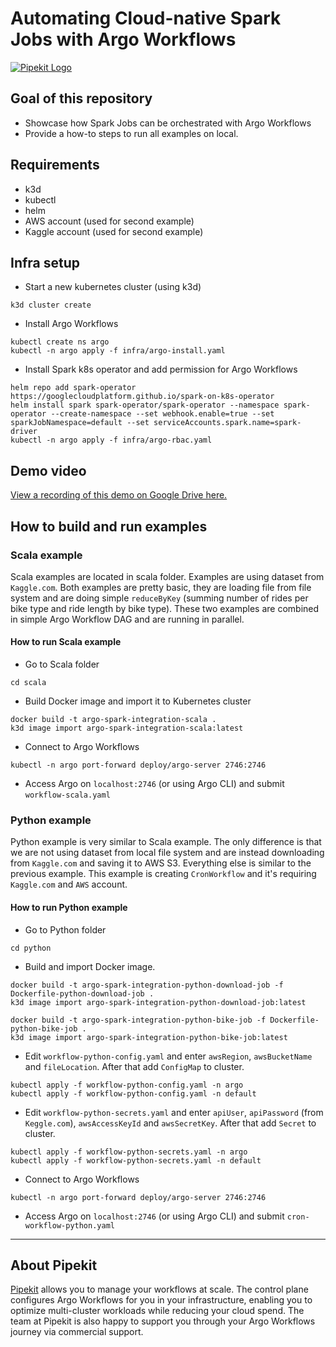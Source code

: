# Automating Cloud-native Spark Jobs with Argo Workflows

[![Pipekit Logo](https://raw.githubusercontent.com/pipekit/talk-demos/main/assets/images/pipekit-logo.png)](https://pipekit.io)

## Goal of this repository
- Showcase how Spark Jobs can be orchestrated with Argo Workflows
- Provide a how-to steps to run all examples on local.  

## Requirements
- k3d
- kubectl
- helm
- AWS account (used for second example)
- Kaggle account (used for second example)

## Infra setup
- Start a new kubernetes cluster (using k3d)
```
k3d cluster create
```
- Install Argo Workflows
```
kubectl create ns argo
kubectl -n argo apply -f infra/argo-install.yaml
```
- Install Spark k8s operator and add permission for Argo Workflows
```
helm repo add spark-operator https://googlecloudplatform.github.io/spark-on-k8s-operator
helm install spark spark-operator/spark-operator --namespace spark-operator --create-namespace --set webhook.enable=true --set sparkJobNamespace=default --set serviceAccounts.spark.name=spark-driver
kubectl -n argo apply -f infra/argo-rbac.yaml
```

## Demo video
[View a recording of this demo on Google Drive here.](https://drive.google.com/file/d/1HH8oIf1keWXlmutlzcocC0_T-G0l5OJt/view?usp=sharing)

## How to build and run examples

### Scala example
Scala examples are located in scala folder. Examples are using dataset from `Kaggle.com`. Both examples are pretty basic, they are loading file from file system and are doing simple `reduceByKey` (summing number of rides per bike type and ride length by bike type).
These two examples are combined in simple Argo Workflow DAG and are running in parallel.
#### How to run Scala example
- Go to Scala folder
```
cd scala
```
- Build Docker image and import it to Kubernetes cluster
```
docker build -t argo-spark-integration-scala .
k3d image import argo-spark-integration-scala:latest
```
- Connect to Argo Workflows
```
kubectl -n argo port-forward deploy/argo-server 2746:2746
```
- Access Argo on `localhost:2746` (or using Argo CLI) and submit `workflow-scala.yaml`


### Python example
Python example is very similar to Scala example. The only difference is that we are not using dataset from local file system and are instead downloading from `Kaggle.com` and saving it to AWS S3. Everything else is similar to the previous example.
This example is creating `CronWorkflow` and it's requiring `Kaggle.com` and `AWS` account.

#### How to run Python example
- Go to Python folder
```
cd python
```
- Build and import Docker image. 
```
docker build -t argo-spark-integration-python-download-job -f Dockerfile-python-download-job .
k3d image import argo-spark-integration-python-download-job:latest

docker build -t argo-spark-integration-python-bike-job -f Dockerfile-python-bike-job .
k3d image import argo-spark-integration-python-bike-job:latest
```
- Edit `workflow-python-config.yaml` and enter `awsRegion`, `awsBucketName` and `fileLocation`. After that add `ConfigMap` to cluster.
```
kubectl apply -f workflow-python-config.yaml -n argo
kubectl apply -f workflow-python-config.yaml -n default
```
- Edit `workflow-python-secrets.yaml` and enter `apiUser`, `apiPassword` (from `Keggle.com`), `awsAccessKeyId` and `awsSecretKey`. After that add `Secret` to cluster.
```
kubectl apply -f workflow-python-secrets.yaml -n argo
kubectl apply -f workflow-python-secrets.yaml -n default
```
- Connect to Argo Workflows
```
kubectl -n argo port-forward deploy/argo-server 2746:2746
```
- Access Argo on `localhost:2746` (or using Argo CLI) and submit `cron-workflow-python.yaml`

---

## About Pipekit

[Pipekit](pipekit.io) allows you to manage your workflows at scale. The control plane configures Argo Workflows for you in your infrastructure, enabling you to optimize multi-cluster workloads while reducing your cloud spend.  The team at Pipekit is also happy to support you through your Argo Workflows journey via commercial support.
